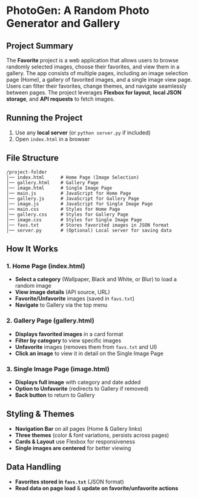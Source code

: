 # PhotoGen: A Random Photo Generator and Gallery

## Project Summary
The **Favorite** project is a web application that allows users to browse randomly selected images, choose their favorites, and view them in a gallery. The app consists of multiple pages, including an image selection page (Home), a gallery of favorited images, and a single image view page. Users can filter their favorites, change themes, and navigate seamlessly between pages. The project leverages **Flexbox for layout**, **local JSON storage**, and **API requests** to fetch images.

## Running the Project
1. Use any **local server** (or `python server.py` if included)
2. Open `index.html` in a browser

## File Structure
```
/project-folder
│── index.html      # Home Page (Image Selection)
│── gallery.html    # Gallery Page
│── image.html      # Single Image Page
│── main.js         # JavaScript for Home Page
│── gallery.js      # JavaScript for Gallery Page
│── image.js        # JavaScript for Single Image Page
│── main.css        # Styles for Home Page
│── gallery.css     # Styles for Gallery Page
│── image.css       # Styles for Single Image Page
│── favs.txt        # Stores favorited images in JSON format
│── server.py       # (Optional) Local server for saving data
```

## How It Works
### **1. Home Page (index.html)**
- **Select a category** (Wallpaper, Black and White, or Blur) to load a random image
- **View image details** (API source, URL)
- **Favorite/Unfavorite** images (saved in `favs.txt`)
- **Navigate** to Gallery via the top menu

### **2. Gallery Page (gallery.html)**
- **Displays favorited images** in a card format
- **Filter by category** to view specific images
- **Unfavorite** images (removes them from `favs.txt` and UI)
- **Click an image** to view it in detail on the Single Image Page

### **3. Single Image Page (image.html)**
- **Displays full image** with category and date added
- **Option to Unfavorite** (redirects to Gallery if removed)
- **Back button** to return to Gallery

## Styling & Themes
- **Navigation Bar** on all pages (Home & Gallery links)
- **Three themes** (color & font variations, persists across pages)
- **Cards & Layout** use Flexbox for responsiveness
- **Single images are centered** for better viewing

## Data Handling
- **Favorites stored in `favs.txt`** (JSON format)
- **Read data on page load** & **update on favorite/unfavorite actions**
